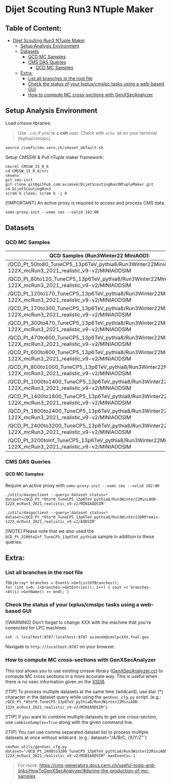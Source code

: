 
# Dijet Scouting Run3 NTuple Maker

## Table of Content:

- [Dijet Scouting Run3 NTuple Maker](#dijet-scouting-run3-ntuple-maker)
   * [Setup Analysis Environment](#setup-analysis-environment)
   * [Datasets](#datasets)
      + [QCD MC Samples](#qcd-mc-samples)
      + [CMS DAS Queries](#cms-das-queries)
         - [QCD MC Samples](#qcd-mc-samples-1)
   * [Extra:](#extra)
      + [List all branches in the root file](#list-all-branches-in-the-root-file)
      + [Check the status of your lxplus/cmslpc tasks using a web-based GUI](#check-the-status-of-your-lxpluscmslpc-tasks-using-a-web-based-gui)
      + [How to compute MC cross-sections with GenXSecAnalyzer](#how-to-compute-mc-cross-sections-with-genxsecanalyzer)

## Setup Analysis Environment

Load cmssw libraries:
> Use `.csh` if you're a **csh** user. Check with `echo $0` on your terminal (lxplus/cmslpc).

```
source /cvmfs/cms.cern.ch/cmsset_default.sh
```

Setup CMSSW & Pull nTuple maker framework:

```
cmsrel CMSSW_15_0_6
cd CMSSW_15_0_6/src
cmsenv
git cms-init
git clone git@github.com:asimsek/DijetScoutingRun3NTupleMaker.git
cd DijetScoutingRun3
scram b clean; scram b -j 8
```

[!IMPORTANT]
An active proxy is required to access and process CMS data.

```
voms-proxy-init --voms cms --valid 192:00
```


## Datasets


### QCD MC Samples
|QCD Samples (Run3Winter22 MiniAOD):| xsec |
|--|--|
| /QCD_Pt_50to80_TuneCP5_13p6TeV_pythia8/Run3Winter22MiniAOD-122X_mcRun3_2021_realistic_v9-v2/MINIAODSIM | 16740000 |
| /QCD_Pt_80to120_TuneCP5_13p6TeV_pythia8/Run3Winter22MiniAOD-122X_mcRun3_2021_realistic_v9-v2/MINIAODSIM | 2511000 |
| /QCD_Pt_120to170_TuneCP5_13p6TeV_pythia8/Run3Winter22MiniAOD-122X_mcRun3_2021_realistic_v9-v2/MINIAODSIM | 442000 |
| /QCD_Pt_170to300_TuneCP5_13p6TeV_pythia8/Run3Winter22MiniAOD-122X_mcRun3_2021_realistic_v9-v2/MINIAODSIM | 113700 |
| /QCD_Pt_300to470_TuneCP5_13p6TeV_pythia8/Run3Winter22MiniAOD-122X_mcRun3_2021_realistic_v9-v2/MINIAODSIM | 7621 |
| /QCD_Pt_470to600_TuneCP5_13p6TeV_pythia8/Run3Winter22MiniAOD-122X_mcRun3_2021_realistic_v9-v2/MINIAODSIM | 626 |
| /QCD_Pt_600to800_TuneCP5_13p6TeV_pythia8/Run3Winter22MiniAOD-122X_mcRun3_2021_realistic_v9-v2/MINIAODSIM | 179.7 |
| /QCD_Pt_800to1000_TuneCP5_13p6TeV_pythia8/Run3Winter22MiniAOD-122X_mcRun3_2021_realistic_v9-v2/MINIAODSIM | 30.7 |
| /QCD_Pt_1000to1400_TuneCP5_13p6TeV_pythia8/Run3Winter22MiniAOD-122X_mcRun3_2021_realistic_v9-v2/MINIAODSIM | 8.946 |
| /QCD_Pt_1400to1800_TuneCP5_13p6TeV_pythia8/Run3Winter22MiniAOD-122X_mcRun3_2021_realistic_v9-v2/MINIAODSIM | 0.8098 |
| /QCD_Pt_1800to2400_TuneCP5_13p6TeV_pythia8/Run3Winter22MiniAOD-122X_mcRun3_2021_realistic_v9-v2/MINIAODSIM | 0.1152 |
| /QCD_Pt_2400to3200_TuneCP5_13p6TeV_pythia8/Run3Winter22MiniAOD-122X_mcRun3_2021_realistic_v9-v2/MINIAODSIM | 0.005241 |
| /QCD_Pt_3200toInf_TuneCP5_13p6TeV_pythia8/Run3Winter22MiniAOD-122X_mcRun3_2021_realistic_v9-v2/MINIAODSIM | 0.0002303 |



### CMS DAS Queries

#### QCD MC Samples

Require an active proxy with `voms-proxy-init --voms cms --valid 192:00`

`./utils/dasgoclient --query='dataset status=* dataset=/QCD_Pt_*0to*0_TuneCP5_13p6TeV_pythia8/Run3Winter22MiniAOD-122X_mcRun3_2021_realistic_v9-v2/MINIAODSIM'`

`./utils/dasgoclient --query='dataset status=* dataset=/QCD_Pt_*0to*0_TuneCP5_13p6TeV_pythia8/Run3Winter22DRPremix-122X_mcRun3_2021_realistic_v9-v2/AODSIM'`

[!NOTE]
Please note that we also used the `QCD_Pt_3200toInf_TuneCP5_13p6TeV_pythia8` sample in addition to these queries.





## Extra:

### List all branches in the root file

```
TObjArray* branches = Events->GetListOfBranches();
for (int i=0; i<branches->GetEntries(); i++) { cout << branches->At(i)->GetName() << endl; }
```

### Check the status of your lxplus/cmslpc tasks using a web-based GUI

[!WARNING]
Don't forget to change XXX with the machine that you're conencted for LPC machines.

```
ssh -L localhost:8787:localhost:8787 asimsek@cmslpcXXX.fnal.gov
```

Navigate to `http://localhost:8787` on your browser.


### How to compute MC cross-sections with GenXSecAnalyzer

This tool allows you to use existing cmssw library ([GenXSecAnalyzer.cc](https://github.com/cms-sw/cmssw/blob/master/GeneratorInterface/Core/plugins/GenXSecAnalyzer.cc)) to compute MC cross sections in a more accurate way. This is useful when there is no xsec information given on the [XSDB](https://xsecdb-xsdb-official.app.cern.ch/xsdb/).

[!TIP]
To process multiple datasets at the same time (wildcard), use star (*) character in the dataset query while using the `genXsec_cfg.py` script. (e.g.: `/QCD_Pt_*0to*0_TuneCP5_13p6TeV_pythia8/Run3Winter22MiniAOD-122X_mcRun3_2021_realistic_v9-v2/MINIAODSIM'`).

[!TIP]
If you want to combine multiple datasets to get one cross-section, use `combineSamples=True` along with the given command line.

[!TIP]
You can use comma separated dataset list to process multiple datasets at once without wildcard. (e.g.: dataset="/A/B/C, /X/Y/Z"`)


```
cmsRun utils/genXsec_cfg.py dataset="/QCD_Pt_2400to3200_TuneCP5_13p6TeV_pythia8/Run3Winter22MiniAOD-122X_mcRun3_2021_realistic_v9-v2/MINIAODSIM" maxEvents=-1
```

> For more: https://cms-generators.docs.cern.ch/useful-tools-and-links/HowToGenXSecAnalyzer/#during-the-production-of-mc-samples


